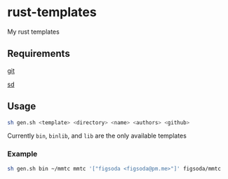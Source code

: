 # rust-templates

My rust templates


## Requirements

[git](https://git-scm.com)

[sd](https://github.com/chmln/sd)


## Usage

```sh
sh gen.sh <template> <directory> <name> <authors> <github>
```

Currently `bin`, `binlib`, and `lib` are the only available templates

### Example

```sh
sh gen.sh bin ~/mmtc mmtc '["figsoda <figsoda@pm.me>"]' figsoda/mmtc
```
